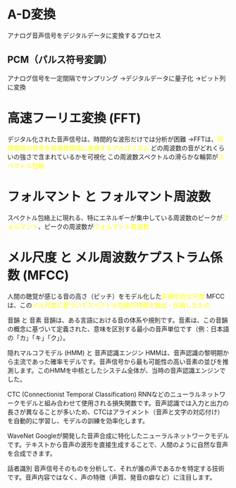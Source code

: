 # A-D変換
アナログ音声信号をデジタルデータに変換するプロセス
## PCM（パルス符号変調）
アナログ信号を一定間隔でサンプリング
→デジタルデータに量子化
→ビット列に変換
# 高速フーリエ変換 (FFT) 
デジタル化された音声信号は、時間的な波形だけでは分析が困難
→FFTは、<font color="#ffff00">時間領域の信号を周波数領域に変換するアルゴリズム</font>
どの周波数の音がどれくらいの強さで含まれているかを可視化
この周波数スペクトルの滑らかな輪郭が<font color="#ffff00">スペクトル包絡</font>
# フォルマント と フォルマント周波数
スペクトル包絡上に現れる、特にエネルギーが集中している周波数のピークが<font color="#ffff00">フォルマント</font>、ピークの周波数が<font color="#ffff00">フォルマント周波数</font>
# メル尺度 と メル周波数ケプストラム係数 (MFCC)
人間の聴覚が感じる音の高さ（ピッチ）をモデル化した<font color="#ffff00">非線形的な尺度</font>
MFCCは、この<font color="#ffff00">メル尺度に基づいてスペクトル包絡の特徴を抽出・圧縮したもの</font>

音韻 と 音素
音韻は、ある言語における音の体系や規則です。音素は、この音韻の概念に基づいて定義された、意味を区別する最小の音声単位です（例：日本語の「カ」「キ」「ク」）。

隠れマルコフモデル (HMM) と 音声認識エンジン
HMMは、音声認識の黎明期から主流であった確率モデルです。音声信号から最も可能性の高い音素の並びを推測します。このHMMを中核としたシステム全体が、当時の音声認識エンジンでした。

CTC (Connectionist Temporal Classification)
RNNなどのニューラルネットワークモデルと組み合わせて使用される損失関数です。音声認識では入力と出力の長さが異なることが多いため、CTCはアライメント（音声と文字の対応付け）を自動的に学習し、モデルの訓練を効率化します。

WaveNet
Googleが開発した音声合成に特化したニューラルネットワークモデルです。テキストから音声の波形を直接生成することで、人間のように自然な音声を合成できます。

話者識別
音声信号そのものを分析して、それが誰の声であるかを特定する技術です。音声内容ではなく、声の特徴（声質、発音の癖など）に注目します。